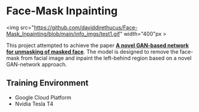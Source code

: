 # Face-Mask Inpainting

<img src="https://github.com/daviddirethucus/Face-Mask_Inpainting/blob/main/info_imgs/test1.gif" width="400"px >

This project attempted to achieve the paper **[A novel GAN-based network for unmasking of 
masked face](https://ieeexplore.ieee.org/stamp/stamp.jsp?tp=&arnumber=9019697)**. The model 
is designed to remove the face-mask from facial image and inpaint the left-behind region based 
on a novel GAN-network approach.

## Training Environment
- Google Cloud Platform 
- Nvidia Tesla T4
